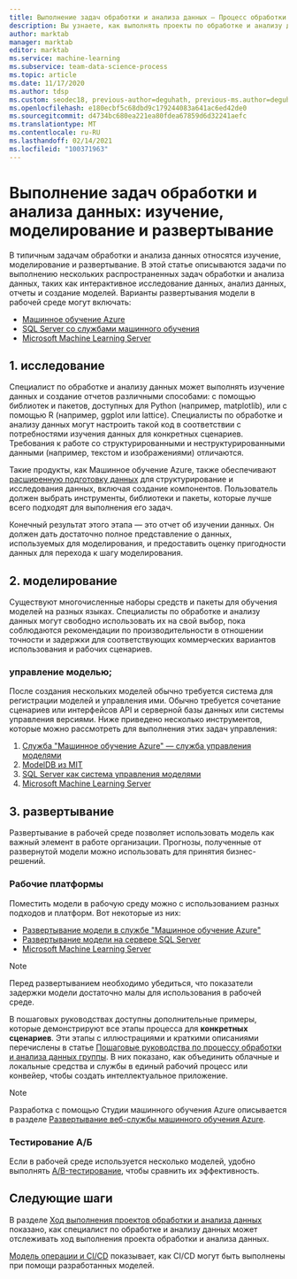 ```yaml
---
title: Выполнение задач обработки и анализа данных — Процесс обработки и анализа данных группы
description: Вы узнаете, как выполнять проекты по обработке и анализу данных с отслеживанием, контролем версий и поддержкой совместной работы.
author: marktab
manager: marktab
editor: marktab
ms.service: machine-learning
ms.subservice: team-data-science-process
ms.topic: article
ms.date: 11/17/2020
ms.author: tdsp
ms.custom: seodec18, previous-author=deguhath, previous-ms.author=deguhath
ms.openlocfilehash: e180ecbf5c68dbd9c179244083a641ac6ed42de0
ms.sourcegitcommit: d4734bc680ea221ea80fdea67859d6d32241aefc
ms.translationtype: MT
ms.contentlocale: ru-RU
ms.lasthandoff: 02/14/2021
ms.locfileid: "100371963"
---
```

# <a name="execute-data-science-tasks-exploration-modeling-and-deployment"></a>Выполнение задач обработки и анализа данных: изучение, моделирование и развертывание

В типичным задачам обработки и анализа данных относятся изучение, моделирование и развертывание. В этой статье описываются задачи по выполнению нескольких распространенных задач обработки и анализа данных, таких как интерактивное исследование данных, анализ данных, отчеты и создание моделей. Варианты развертывания модели в рабочей среде могут включать:

- [Машинное обучение Azure](../index.yml)
- [SQL Server со службами машинного обучения](/sql/advanced-analytics/r/r-services)
- [Microsoft Machine Learning Server](/machine-learning-server/what-is-machine-learning-server)


## <a name="1--exploration"></a>1. <a name='DataQualityReportUtility-1'></a> исследование 

Специалист по обработке и анализу данных может выполнять изучение данных и создание отчетов различными способами: с помощью библиотек и пакетов, доступных для Python (например, matplotlib), или с помощью R (например, ggplot или lattice). Специалисты по обработке и анализу данных могут настроить такой код в соответствии с потребностями изучения данных для конкретных сценариев. Требования к работе со структурированными и неструктурированными данными (например, текстом и изображениями) отличаются. 

Такие продукты, как Машинное обучение Azure, также обеспечивают [расширенную подготовку данных](../how-to-create-register-datasets.md) для структурирование и исследования данных, включая создание компонентов. Пользователь должен выбрать инструменты, библиотеки и пакеты, которые лучше всего подходят для выполнения его задач. 

Конечный результат этого этапа — это отчет об изучении данных. Он должен дать достаточно полное представление о данных, используемых для моделирования, и предоставить оценку пригодности данных для перехода к шагу моделирования. 

## <a name="2--modeling"></a>2. <a name='ModelingUtility-2'></a> моделирование

Существуют многочисленные наборы средств и пакеты для обучения моделей на разных языках. Специалисты по обработке и анализу данных могут свободно использовать их на свой выбор, пока соблюдаются рекомендации по производительности в отношении точности и задержки для соответствующих коммерческих вариантов использования и рабочих сценариев.

### <a name="model-management"></a>управление моделью;
После создания нескольких моделей обычно требуется система для регистрации моделей и управления ими. Обычно требуется сочетание сценариев или интерфейсов API и серверной базы данных или системы управления версиями. Ниже приведено несколько инструментов, которые можно рассмотреть для выполнения этих задач управления:

1. [Служба "Машинное обучение Azure" — служба управления моделями](../index.yml)
2. [ModelDB из MIT](https://people.csail.mit.edu/mvartak/papers/modeldb-hilda.pdf) 
3. [SQL Server как система управления моделями](https://blogs.technet.microsoft.com/dataplatforminsider/2016/10/17/sql-server-as-a-machine-learning-model-management-system/)
4. [Microsoft Machine Learning Server](/sql/advanced-analytics/r/r-server-standalone)

## <a name="3--deployment"></a>3. <a name='Deployment-3'></a> развертывание

Развертывание в рабочей среде позволяет использовать модель как важный элемент в работе организации. Прогнозы, полученные от развернутой модели можно использовать для принятия бизнес-решений.

### <a name="production-platforms"></a>Рабочие платформы
Поместить модели в рабочую среду можно с использованием разных подходов и платформ. Вот некоторые из них:


- [Развертывание модели в службе "Машинное обучение Azure"](../how-to-deploy-and-where.md)
- [Развертывание модели на сервере SQL Server](/sql/advanced-analytics/tutorials/sqldev-py6-operationalize-the-model)
- [Microsoft Machine Learning Server](/sql/advanced-analytics/r/r-server-standalone)

> [!NOTE]
> Перед развертыванием необходимо убедиться, что показатели задержки модели достаточно малы для использования в рабочей среде.
>
>

В пошаговых руководствах доступны дополнительные примеры, которые демонстрируют все этапы процесса для **конкретных сценариев**. Эти этапы с иллюстрациями и краткими описаниями перечислены в статье [Пошаговые руководства по процессу обработки и анализа данных группы](walkthroughs.md). В них показано, как объединить облачные и локальные средства и службы в единый рабочий процесс или конвейер, чтобы создать интеллектуальное приложение.

> [!NOTE]
> Разработка с помощью Студии машинного обучения Azure описывается в разделе [Развертывание веб-службы машинного обучения Azure](../classic/deploy-a-machine-learning-web-service.md).
>
>

### <a name="ab-testing"></a>Тестирование А/Б
Если в рабочей среде используется несколько моделей, удобно выполнять [A/B-тестирование](https://en.wikipedia.org/wiki/A/B_testing), чтобы сравнить их эффективность. 

 
## <a name="next-steps"></a>Следующие шаги

В разделе [Ход выполнения проектов обработки и анализа данных](track-progress.md) показано, как специалист по обработке и анализу данных может отслеживать ход выполнения проекта обработки и анализа данных.

[Модель операции и CI/CD](ci-cd-flask.md) показывает, как CI/CD могут быть выполнены при помощи разработанных моделей.
